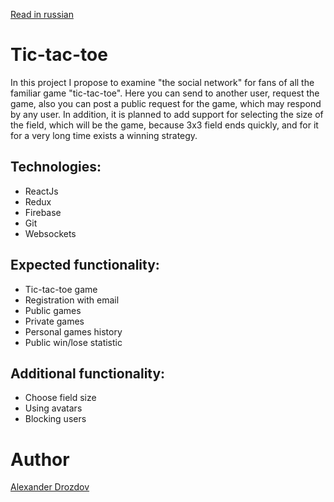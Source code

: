 [Read in russian](README.ru.md)
# Tic-tac-toe

In this project I propose to examine "the social network" for fans of all the familiar game "tic-tac-toe". Here you can send to another user, request the game, also you can post a public request for the game, which may respond by any user. In addition, it is planned to add support for selecting the size of the field, which will be the game, because 3x3 field ends quickly, and for it for a very long time exists a winning strategy.

## Technologies:
* ReactJs
* Redux
* Firebase
* Git
* Websockets

## Expected functionality:
* Tic-tac-toe game
* Registration with email
* Public games
* Private games
* Personal games history
* Public win/lose statistic

##  Additional functionality:
* Choose field size
* Using avatars
* Blocking users


# Author

[Alexander Drozdov](mailto:aleksandr.drozdov.99@gmail.com)

